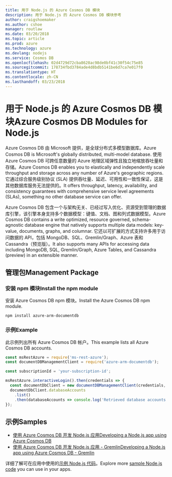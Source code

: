 ```yaml
---
title: 用于 Node.js 的 Azure Cosmos DB 模块
description: 用于 Node.js 的 Azure Cosmos DB 模块参考
author: craigshoemaker
ms.author: cshoe
manager: routlaw
ms.date: 03/20/2018
ms.topic: article
ms.prod: azure
ms.technology: azure
ms.devlang: nodejs
ms.service: Cosmos DB
ms.openlocfilehash: 02d4729d72cba8628ac98de0bf41c30f54c75e85
ms.sourcegitcommit: 178734fbd3784ade4d8bdb5141be6d7ca7e017f0
ms.translationtype: HT
ms.contentlocale: zh-CN
ms.lasthandoff: 03/23/2018
---
```

# <a name="azure-cosmos-db-modules-for-nodejs"></a><span data-ttu-id="eb081-103">用于 Node.js 的 Azure Cosmos DB 模块</span><span class="sxs-lookup"><span data-stu-id="eb081-103">Azure Cosmos DB Modules for Node.js</span></span>

<span data-ttu-id="eb081-104">Azure Cosmos DB 由 Microsoft 提供，是全球分布式多模型数据库。</span><span class="sxs-lookup"><span data-stu-id="eb081-104">Azure Cosmos DB is Microsoft's globally distributed, multi-model database.</span></span> <span data-ttu-id="eb081-105">使用 Azure Cosmos DB 可跨任意数量的 Azure 地理区域弹性且独立地缩放吞吐量和存储。</span><span class="sxs-lookup"><span data-stu-id="eb081-105">Azure Cosmos DB enables you to elastically and independently scale throughput and storage across any number of Azure's geographic regions.</span></span> <span data-ttu-id="eb081-106">它通过综合服务级别协议 (SLA) 提供吞吐量、延迟、可用性和一致性保证，这是其他数据库服务无法提供的。</span><span class="sxs-lookup"><span data-stu-id="eb081-106">It offers throughput, latency, availability, and consistency guarantees with comprehensive service level agreements (SLAs), something no other database service can offer.</span></span>

<span data-ttu-id="eb081-107">Azure Cosmos DB 包含一个与架构无关、已经过写入优化、资源受到管理的数据库引擎，该引擎本身支持多个数据模型：键值、文档、图和列式数据模型。</span><span class="sxs-lookup"><span data-stu-id="eb081-107">Azure Cosmos DB contains a write optimized, resource governed, schema-agnostic database engine that natively supports multiple data models: key-value, documents, graphs, and columnar.</span></span> <span data-ttu-id="eb081-108">它还以可扩展的方式支持许多用于访问数据的 API，包括 MongoDB、SQL、Gremlin/Graph、Azure 表和 Cassandra（预览版）。</span><span class="sxs-lookup"><span data-stu-id="eb081-108">It also supports many APIs for accessing data including MongoDB, SQL, Gremlin/Graph, Azure Tables, and Cassandra (preview) in an extensible manner.</span></span>

## <a name="management-package"></a><span data-ttu-id="eb081-109">管理包</span><span class="sxs-lookup"><span data-stu-id="eb081-109">Management Package</span></span>

### <a name="install-the-npm-module"></a><span data-ttu-id="eb081-110">安装 npm 模块</span><span class="sxs-lookup"><span data-stu-id="eb081-110">Install the npm module</span></span> 

<span data-ttu-id="eb081-111">安装 Azure Cosmos DB npm 模块。</span><span class="sxs-lookup"><span data-stu-id="eb081-111">Install the Azure Cosmos DB npm module.</span></span>

```bash
npm install azure-arm-documentdb
```

### <a name="example"></a><span data-ttu-id="eb081-112">示例</span><span class="sxs-lookup"><span data-stu-id="eb081-112">Example</span></span>

<span data-ttu-id="eb081-113">此示例列出所有 Azure Cosmos DB 帐户。</span><span class="sxs-lookup"><span data-stu-id="eb081-113">This example lists all Azure Cosmos DB accounts.</span></span>

```javascript
const msRestAzure = require('ms-rest-azure');
const documentDBManagementClient = require('azure-arm-documentdb');

const subscriptionId = 'your-subscription-id';

msRestAzure.interactiveLogin().then(credentials => {
  const documentDbClient = new documentDBManagementClient(credentials, subscriptionId);
  documentDbClient.databaseAccounts
    .list()
    .then(databaseAccounts => console.log('Retrieved database accounts: ', databaseAccounts));
});
```

## <a name="samples"></a><span data-ttu-id="eb081-114">示例</span><span class="sxs-lookup"><span data-stu-id="eb081-114">Samples</span></span>

* [<span data-ttu-id="eb081-115">使用 Azure Cosmos DB 开发 Node.js 应用</span><span class="sxs-lookup"><span data-stu-id="eb081-115">Developing a Node.js app using Azure Cosmos DB</span></span>](https://azure.microsoft.com/resources/samples/azure-cosmos-db-documentdb-nodejs-getting-started/)
* [<span data-ttu-id="eb081-116">使用 Azure Cosmos DB 开发 Node.js 应用 - Gremlin</span><span class="sxs-lookup"><span data-stu-id="eb081-116">Developing a Node.js app using Azure Cosmos DB - Gremlin</span></span>](https://azure.microsoft.com/resources/samples/azure-cosmos-db-graph-nodejs-getting-started/)

<span data-ttu-id="eb081-117">详细了解可在应用中使用的[示例 Node.js 代码](https://azure.microsoft.com/resources/samples/?platform=nodejs)。</span><span class="sxs-lookup"><span data-stu-id="eb081-117">Explore more [sample Node.js code](https://azure.microsoft.com/resources/samples/?platform=nodejs) you can use in your apps.</span></span>

